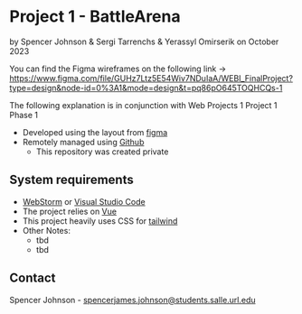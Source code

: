 # Project 1 - BattleArena

by Spencer Johnson & Sergi Tarrenchs & Yerassyl Omirserik
on October 2023

You can find the Figma wireframes on the following link -> https://www.figma.com/file/GUHz7Ltz5E54Wiv7NDuIaA/WEBI_FinalProject?type=design&node-id=0%3A1&mode=design&t=pq86pO645TOQHCQs-1

The following explanation is in conjunction with Web Projects 1 Project 1 Phase 1

* Developed using the layout from [figma](https://www.figma.com/file/GUHz7Ltz5E54Wiv7NDuIaA/WEBI_FinalProject?type=design&node-id=0-1&mode=design&t=t1FgyLqRvd9UIIKF-0)
* Remotely managed using [Github](https://github.com/papasj19/BattleArena)
    * This repository was created private

## System requirements

* [WebStorm](https://www.jetbrains.com/webstorm/) or [Visual Studio Code](https://code.visualstudio.com)
* The project relies on [Vue](https://vuejs.org)
* This project heavily uses CSS for [tailwind](https://tailwindcss.com)
* Other Notes:
	* tbd
	* tbd

## Contact

Spencer Johnson - spencerjames.johnson@students.salle.url.edu 
